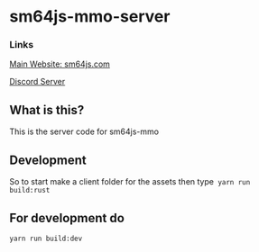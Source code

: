 # sm64js-mmo-server

### Links
[Main Website: sm64js.com](https://sm64js.com)

[Discord Server](https://discord.gg/7UaDnJt)

## What is this?
This is the server code for sm64js-mmo

## Development
So to start make a client folder for the assets then type`
 yarn run build:rust`
## For development do
`
yarn run build:dev
`
